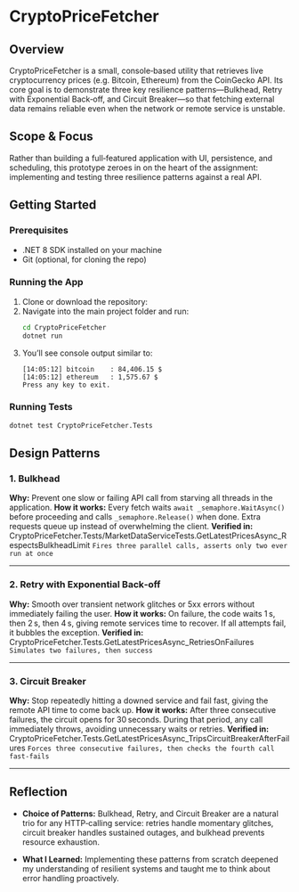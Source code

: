 # CryptoPriceFetcher

## Overview

CryptoPriceFetcher is a small, console‑based utility that retrieves live cryptocurrency prices (e.g. Bitcoin, Ethereum) from the CoinGecko API. Its core goal is to demonstrate three key resilience patterns—Bulkhead, Retry with Exponential Back‑off, and Circuit Breaker—so that fetching external data remains reliable even when the network or remote service is unstable.

## Scope & Focus

Rather than building a full‑featured application with UI, persistence, and scheduling, this prototype zeroes in on the heart of the assignment: implementing and testing three resilience patterns against a real API.

## Getting Started

### Prerequisites
- .NET 8 SDK installed on your machine
- Git (optional, for cloning the repo)

### Running the App
1. Clone or download the repository:
2. Navigate into the main project folder and run:
   ```bash
   cd CryptoPriceFetcher
   dotnet run
   ```
3. You’ll see console output similar to:
   ```
   [14:05:12] bitcoin    : 84,406.15 $
   [14:05:12] ethereum   : 1,575.67 $
   Press any key to exit.
   ```

### Running Tests
```bash
dotnet test CryptoPriceFetcher.Tests
```

## Design Patterns

### 1. Bulkhead
**Why:** Prevent one slow or failing API call from starving all threads in the application.
**How it works:** Every fetch waits `await _semaphore.WaitAsync()` before proceeding and calls `_semaphore.Release()` when done. Extra requests queue up instead of overwhelming the client.
**Verified in:** CryptoPriceFetcher.Tests/MarketDataServiceTests.GetLatestPricesAsync_RespectsBulkheadLimit `Fires three parallel calls, asserts only two ever run at once`

---

### 2. Retry with Exponential Back‑off
**Why:** Smooth over transient network glitches or 5xx errors without immediately failing the user.
**How it works:** On failure, the code waits 1 s, then 2 s, then 4 s, giving remote services time to recover. If all attempts fail, it bubbles the exception.
**Verified in:** CryptoPriceFetcher.Tests.GetLatestPricesAsync_RetriesOnFailures `Simulates two failures, then success`

---

### 3. Circuit Breaker
**Why:** Stop repeatedly hitting a downed service and fail fast, giving the remote API time to come back up.
**How it works:** After three consecutive failures, the circuit opens for 30 seconds. During that period, any call immediately throws, avoiding unnecessary waits or retries.
**Verified in:** CryptoPriceFetcher.Tests.GetLatestPricesAsync_TripsCircuitBreakerAfterFailures `Forces three consecutive failures, then checks the fourth call fast‑fails`

---

## Reflection

- **Choice of Patterns:** Bulkhead, Retry, and Circuit Breaker are a natural trio for any HTTP‑calling service: retries handle momentary glitches, circuit breaker handles sustained outages, and bulkhead prevents resource exhaustion.

- **What I Learned:** Implementing these patterns from scratch deepened my understanding of resilient systems and taught me to think about error handling proactively.
